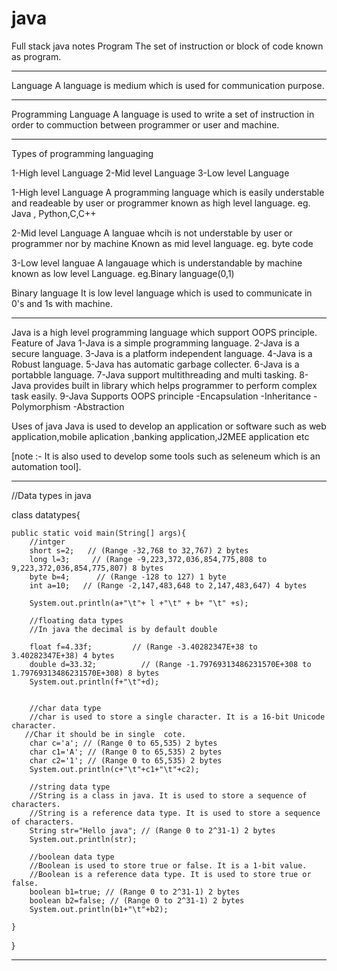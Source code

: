 # java
Full stack java notes
Program
The set of instruction or block of code known as  program.
************

Language 
A language is medium which is used for communication purpose.
************
Programming Language
A language is used to write a set of instruction in order to 
commuction between programmer or user and machine.
************

Types of programming languaging 

1-High level Language
2-Mid level Language
3-Low level Language


1-High level Language
A programming language  which is easily understable and readeable by
user or programmer known as high level language.
eg. Java , Python,C,C++

2-Mid level Language
A languae whcih is not understable by user or programmer nor by machine 
Known as mid level  language.
eg. byte code 

3-Low level languae
A langauage which is understandable by machine known as low level  Language.
eg.Binary language(0,1)

Binary language 
It is low level language which is used to communicate  in 0's and 1s with
machine.

************************************************************************
Java is a high level programming language which support OOPS principle.
Feature of Java
1-Java is a simple programming language.
2-Java is a secure language.
3-Java is a platform independent language.
4-Java is a Robust language.
5-Java has automatic garbage collecter.
6-Java is a portabble language.
7-Java support multithreading and multi tasking.
8-Java provides built in library which helps programmer to perform complex task easily.
9-Java Supports OOPS principle 
  -Encapsulation
  -Inheritance 
  -Polymorphism 
  -Abstraction


Uses of java
Java is used to develop an application or software such as web application,mobile aplication
,banking application,J2MEE application etc

[note :- It is also used to develop some tools such as seleneum which is an automation tool].

************************************************************************
//Data types in java 

class datatypes{

    public static void main(String[] args){
        //intger
        short s=2;   // (Range -32,768 to 32,767) 2 bytes
        long l=3;     // (Range -9,223,372,036,854,775,808 to 9,223,372,036,854,775,807) 8 bytes
        byte b=4;      // (Range -128 to 127) 1 byte
        int a=10;   // (Range -2,147,483,648 to 2,147,483,647) 4 bytes

        System.out.println(a+"\t"+ l +"\t" + b+ "\t" +s);

        //floating data types 
        //In java the decimal is by default double

        float f=4.33f;         // (Range -3.40282347E+38 to 3.40282347E+38) 4 bytes
        double d=33.32;          // (Range -1.79769313486231570E+308 to 1.79769313486231570E+308) 8 bytes
        System.out.println(f+"\t"+d);


        //char data type
        //char is used to store a single character. It is a 16-bit Unicode character. 
       //Char it should be in single  cote.
        char c='a'; // (Range 0 to 65,535) 2 bytes
        char c1='A'; // (Range 0 to 65,535) 2 bytes 
        char c2='1'; // (Range 0 to 65,535) 2 bytes
        System.out.println(c+"\t"+c1+"\t"+c2);

        //string data type
        //String is a class in java. It is used to store a sequence of characters.      
        //String is a reference data type. It is used to store a sequence of characters.
        String str="Hello java"; // (Range 0 to 2^31-1) 2 bytes
        System.out.println(str);

        //boolean data type
        //Boolean is used to store true or false. It is a 1-bit value.  
        //Boolean is a reference data type. It is used to store true or false.
        boolean b1=true; // (Range 0 to 2^31-1) 2 bytes
        boolean b2=false; // (Range 0 to 2^31-1) 2 bytes
        System.out.println(b1+"\t"+b2);

    }
}


***************************************************************************************
